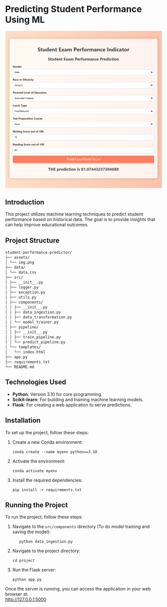 # Predicting Student Performance Using ML
![Student Performance](assets/img.png)

## Introduction
This project utilizes machine learning techniques to predict student performance based on historical data. The goal is to provide insights that can help improve educational outcomes.

## Project Structure
```text
student-performance-predictor/
├── assets/
│ └── img.png
├── data/
│ └── data.csv
├── src/
│ ├── __init__.py
│ ├── logger.py
│ ├── exception.py
│ ├── utils.py
│ ├── components/
│ │ ├── __init__.py
│ │ ├── data_ingestion.py
│ │ ├── data_transformation.py
│ │ └── model_trainer.py
│ ├── pipeline/
│ │ ├── __init__.py
│ │ ├── train_pipeline.py
│ │ └── predict_pipeline.py
│ └── templates/
│   └── index.html
├── app.py
├── requirements.txt
└── README.md
```

## Technologies Used
* **Python**: Version 3.10 for core programming.
* **Scikit-learn**: For building and training machine learning models.
* **Flask**: For creating a web application to serve predictions.

## Installation
To set up the project, follow these steps:

1. Create a new Conda environment:
   ```shell
   conda create --name myenv python==3.10
   ```
2. Activate the environment:
   ```shell
   conda activate myenv
   ```
3. Install the required dependencies:
   ```shell
   pip install -r requirements.txt
   ```

## Running the Project
To run the project, follow these steps:
1. Navigate to the `src/components` directory (To do model training and saving the model):
   ```shell
      python data_ingestion.py
      ```
2. Navigate to the project directory:
   ```shell
   cd project
   ```
3. Run the Flask server:
   ```shell
   python app.py
   ```

Once the server is running, you can access the application in your web browser at:\
http://127.0.0.1:5000
